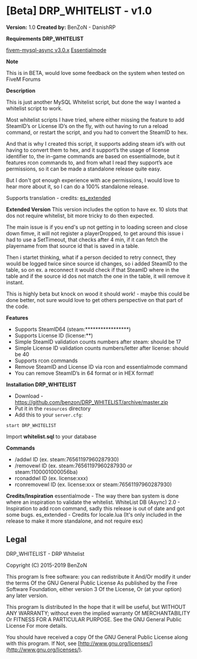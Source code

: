 # [Beta] DRP_WHITELIST - v1.0
**Version:** 1.0
**Created by:** BenZoN - DanishRP

**Requirements DRP_WHITELIST**

[fivem-mysql-async v3.0.x](https://github.com/brouznouf/fivem-mysql-async)
[Essentialmode](https://essentialmode.com/)

**Note**

This is in BETA, would love some feedback on the system when tested on FiveM Forums

**Description**

This is just another MySQL Whitelist script, but done the way I wanted a whitelist script to work.

Most whitelist scripts I have tried, where either missing the feature to add SteamID’s or License ID’s on the fly, with out having to run a reload command, or restart the script, and you had to convert the SteamID to hex.

And that is why I created this script, it supports adding steam id’s with out having to convert them to hex, and it support’s the usage of license identifier to, the in-game commands are based on essentialmode, but it features rcon commands to, and from what I read they support’s ace permissions, so it can be made a standalone release quite easy.

But I don't got enough experience with ace permissions, I would love to hear more about it, so I can do a 100% standalone release.

Supports translation - credits: [es_extended](https://github.com/ESX-Org/es_extended)

**Extended Version**
This version includes the option to have ex. 10 slots that dos not require whitelist, bit more tricky to do then expected.

The main issue is if you end's up not getting in to loading screen and close down fimve, it will not register a playerDropped, to get around this issue i had to use a SetTimeout, that checks after 4 min, if it can fetch the playername from that source id that is saved in a table.

Then i startet thinking, what if a person decided to retry connect, they would be logged twice since source id changes, so i added SteamID to the table, so on ex. a reconnect it would check if that SteamID where in the table and if the source id dos not match the one in the table, it will remove it instant.

This is highly beta but knock on wood it should work! - maybe this could be done better, not sure would love to get others perspective on that part of the code.

**Features**
- Supports SteamID64 (steam:*****************)
- Supports License ID (license:**)
- Simple SteamID validation counts numbers after steam: should be 17
- Simple License ID validation counts numbers/letter after license: should be 40
- Supports rcon commands
- Remove SteamID and License ID via rcon and essentialmode command
- You can remove SteamID’s in 64 format or in HEX format!

**Installation DRP_WHITELIST**
- Download - https://github.com/benzon/DRP_WHITELIST/archive/master.zip
- Put it in the `resources` directory
- Add this to your  `server.cfg`:
```
start DRP_WHITELIST
```

Import **whitelist.sql** to your database

**Commands**
- /addwl ID (ex. steam:76561197960287930)
- /removewl ID (ex. steam:76561197960287930 or steam:1100001000056ba)
- rconaddwl ID (ex. license:xxx)
- rconremovewl ID (ex. license:xxx or steam:76561197960287930)

**Credits/Inspiration**
essentialmode - The way there ban system is done where an inspiration to validate the whitelist.
WhiteList DB (Async) 2.0 - Inspiration to add rcon command, sadly this release is out of date and got some bugs.
es_extended - Credits for locale.lua (It's only included in the release to make it more standalone, and not require esx)

## Legal
DRP_WHITELIST - DRP Whitelist

Copyright (C) 2015-2019 BenZoN

This program Is free software: you can redistribute it And/Or modify it under the terms Of the GNU General Public License As published by the Free Software Foundation, either version 3 Of the License, Or (at your option) any later version.

This program Is distributed In the hope that it will be useful, but WITHOUT ANY WARRANTY; without even the implied warranty Of MERCHANTABILITY Or FITNESS FOR A PARTICULAR PURPOSE. See the GNU General Public License For more details.

You should have received a copy Of the GNU General Public License along with this program. If Not, see  [http://www.gnu.org/licenses/](http://www.gnu.org/licenses/).